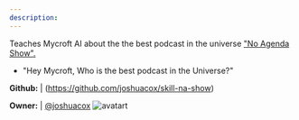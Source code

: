 ```yaml
---
description: 
---
```

Teaches Mycroft AI about the the best podcast in the universe ["No Agenda Show".](http://www.noagendashow.com/)

* "Hey Mycroft, Who is the best podcast in the Universe?"

**Github:** | (https://github.com/joshuacox/skill-na-show)

**Owner:** | [@joshuacox](https://github.com/joshuacox) ![avatart](https://avatars1.githubusercontent.com/u/6137404?v=4)

